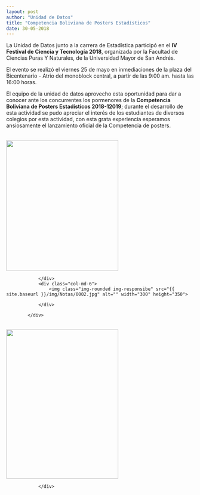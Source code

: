 ```yaml
---
layout: post
author: "Unidad de Datos"
title: "Competencia Boliviana de Posters Estadísticos"
date: 30-05-2018
---
```


La Unidad de Datos junto a la carrera de Estadística participó en el **IV Festival de Ciencia y Tecnología 2018**, organizada por la Facultad de Ciencias Puras Y Naturales, de la Universidad Mayor de San Andrés.

El evento se realizó el viernes 25 de mayo en inmediaciones de la plaza del Bicentenario - Atrio del monoblock central, a partir de las 9:00 am.  hasta las 16:00 horas. 

El equipo de la unidad de datos aprovecho esta oportunidad para dar a conocer ante los concurrentes los pormenores de la **Competencia Boliviana de Posters Estadísticos 2018-12019**; durante el desarrollo de esta actividad se pudo apreciar el interés de los estudiantes de diversos colegios por esta actividad, con esta grata experiencia esperamos ansiosamente el lanzamiento oficial de la Competencia de posters.   

<br>

 <div class="row text-left">
                <div class="col-md-6">
                    <img class="img-rounded img-responsibe" src="{{ site.baseurl }}/img/Notas/0001.jpg" alt="" width="300" height="350">
                
                </div>
                <div class="col-md-6">
                    <img class="img-rounded img-responsibe" src="{{ site.baseurl }}/img/Notas/0002.jpg" alt="" width="300" height="350">
                
                </div>
               
            </div>	
			
<br>

<div class="row text-center">
                <div class="col-md-12">
                    <img class="img-rounded img-responsibe" src="{{ site.baseurl }}/img/Notas/0003.jpg" alt="" width="300" height="400">
                   
                </div>
</div>	




